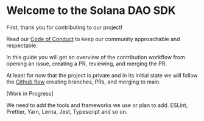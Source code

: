 
# Welcome to the Solana DAO SDK

First, thank you for contributing to our project!

Read our [Code of Conduct](./CODE_OF_CONDUCT.md) to keep our community approachable and respectable.

In this guide you will get an overview of the contribution workflow from opening an issue, creating a PR, reviewing, and merging the PR.

At least for now that the project is private and in its initial state we will follow the [Github flow](https://docs.github.com/en/get-started/quickstart/github-flow) creating branches, PRs, and merging to main.

[Work in Progress]

We need to add the tools and frameworks we use or plan to add. ESLint, Prettier, Yarn, Lerna, Jest, Typescript and so on.

